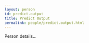 ```yaml
---
layout: person
id: predict.output
title: Predict Output
permalink: people/predict.output.html
---
```


Person details...